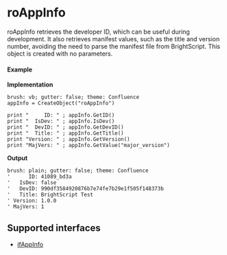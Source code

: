 roAppInfo
=========

roAppInfo retrieves the developer ID, which can be useful during development. It also retrieves manifest values, such as the title and version number, avoiding the need to parse the manifest file from BrightScript. This object is created with no parameters.

#### Example

**Implementation**

    brush: vb; gutter: false; theme: Confluence
    appInfo = CreateObject("roAppInfo")
    
    print "     ID: " ; appInfo.GetID()
    print "  IsDev: " ; appInfo.IsDev()
    print "  DevID: " ; appInfo.GetDevID()
    print "  Title: " ; appInfo.GetTitle()
    print "Version: " ; appInfo.GetVersion()
    print "MajVers: " ; appInfo.GetValue("major_version")
    

**Output**

    brush: plain; gutter: false; theme: Confluence
    '      ID: 41089_bd3a
    '   IsDev: false
    '   DevID: 990df3584920876b7e74fe7b29e1f505f148373b
    '   Title: BrightScript Test
    ' Version: 1.0.0
    ' MajVers: 1 
    

Supported interfaces
--------------------

*   [ifAppInfo](/docs/references/brightscript/interfaces/ifappinfo.md "ifAppInfo")